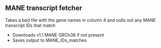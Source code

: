 ## MANE transcript fetcher

Takes a bed file with the gene names in column 4 and oulls out any MANE transcript IDs that match
* Downloads v1.1 MANE GRCh38 if not present
* Saves output to MANE_IDs_matches